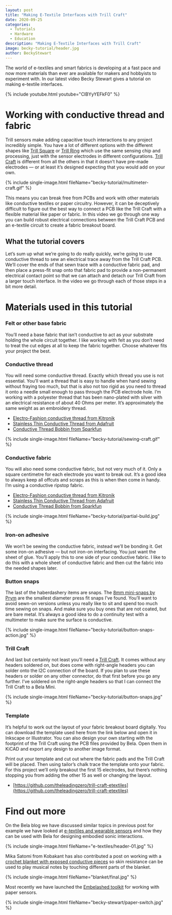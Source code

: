 ```yaml
---
layout: post
title: "Making E-Textile Interfaces with Trill Craft"
date: 2020-09-25
categories:
  - Tutorials
  - Hardware
  - Education
description: "Making E-Textile Interfaces with Trill Craft"
image: becky-tutorial/header.jpg
author: BeckyStewart
---
```


The world of e-textiles and smart fabrics is developing at a fast pace and now more materials than ever are available for makers and hobbyists to experiment with. In our latest video Becky Stewart gives a tutorial on making e-textile interfaces.

{% include youtube.html youtube="ClBYyYEFkF0" %}

# Working with conductive thread and fabric

Trill sensors make adding capacitive touch interactions to any project incredibly simple. You have a lot of different options with the different shapes like [Trill Square](https://shop.bela.io/collections/trill/products/trill-square) or [Trill Ring](https://shop.bela.io/collections/trill/products/trill-ring) which use the same sensing chip and processing, just with the sensor electrodes in different configurations. [Trill Craft](https://shop.bela.io/collections/trill/products/trill-craft) is different from all the others in that it doesn’t have pre-made electrodes — or at least it’s designed expecting that you would add on your own.

{% include single-image.html fileName="becky-tutorial/multimeter-craft.gif" %}

This means you can break free from PCBs and work with other materials like conductive textiles or paper circuitry. However, it can be deceptively difficult to figure out the best way to connect a PCB like the Trill Craft with a flexible material like paper or fabric. In this video we go through one way you can build robust electrical connections between the Trill Craft PCB and an e-textile circuit to create a fabric breakout board.

## What the tutorial covers

Let’s sum up what we’re going to do really quickly, we’re going to use conductive thread to sew an electrical trace away from the Trill Craft PCB. We’ll cover the ends of that sewn trace with a conductive fabric pad, and then place a press-fit snap onto that fabric pad to provide a non-permanent electrical contact point so that we can attach and detach our Trill Craft from a larger touch interface. In the video we go through each of those steps in a bit more detail.


# Materials used in this tutorial

### Felt or other base fabric

You’ll need a base fabric that isn’t conductive to act as your substrate holding the whole circuit together. I like working with felt as you don’t need to treat the cut edges at all to keep the fabric together. Choose whatever fits your project the best.

### Conductive thread

You will need some conductive thread. Exactly which thread you use is not essential. You’ll want a thread that is easy to handle when hand sewing without fraying too much, but that is also not too rigid as you need to thread it onto a needle small enough to pass through the PCB electrode hole. I’m working with a polyester thread that has been nano-plated with silver with an electrical resistance of about 40 Ohms per meter. It’s approximately the same weight as an embroidery thread.

- [Electro-Fashion conductive thread from Kitronik](https://kitronik.co.uk/collections/e-textiles-conductive-thread/products/2722-conductive-thread-50-yards-45m)
- [Stainless Thin Conductive Thread from Adafruit](https://www.adafruit.com/product/640)
- [Conductive Thread Bobbin from Sparkfun](https://www.sparkfun.com/products/13814)

{% include single-image.html fileName="becky-tutorial/sewing-craft.gif" %}

### Conductive fabric

You will also need some conductive fabric, but not very much of it. Only a square centimetre for each electrode you want to break out. It’s a good idea to always keep all offcuts and scraps as this is when then come in handy. I’m using a conductive ripstop fabric.

- [Electro-Fashion conductive thread from Kitronik](https://kitronik.co.uk/collections/e-textiles-conductive-thread/products/2722-conductive-thread-50-yards-45m)
- [Stainless Thin Conductive Thread from Adafruit](https://www.adafruit.com/product/640)
- [Conductive Thread Bobbin from Sparkfun](https://www.sparkfun.com/products/13814)

{% include single-image.html fileName="becky-tutorial/partial-build.jpg" %}

### Iron-on adhesive

We won’t be sewing the conductive fabric, instead we’ll be bonding it. Get some iron-on adhesive — but not iron-on interfacing. You just want the sheet of glue. You’ll apply this to one side of your conductive fabric. I like to do this with a whole sheet of conductive fabric and then cut the fabric into the needed shapes later.


### Button snaps

The last of the haberdashery items are snaps. The [8mm mini-snaps by Prym](https://www.prym.com/en/non-sew-press-fastener-mini-8mm-silver-coloured-390360) are the smallest diameter press fit snaps I’ve found. You’ll want to avoid sewn-on versions unless you really like to sit and spend too much time sewing on snaps. And make sure you buy ones that are not coated, but are bare metal. It’s always a good idea to do a continuity test with a multimeter to make sure the surface is conductive.

{% include single-image.html fileName="becky-tutorial/button-snaps-action.jpg" %}

### Trill Craft

And last but certainly not least you’ll need a [Trill Craft](https://shop.bela.io/products/trill-craft). It comes without any headers soldered on, but does come with right-angle headers you can solder onto the I2C connection of the board. If you plan to use these headers or solder on any other connector, do that first before you go any further. I’ve soldered on the right-angle headers so that I can connect the Trill Craft to a Bela Mini.

{% include single-image.html fileName="becky-tutorial/button-snaps.jpg" %}


### Template

It’s helpful to work out the layout of your fabric breakout board digitally. You can download the template used here from the link below and open it in Inkscape or Illustrator. You can also design your own starting with the footprint of the Trill Craft using the PCB files provided by Bela. Open them in KiCAD and export any design to another image format.

Print out your template and cut out where the fabric pads and the Trill Craft will be placed. Then using tailor’s chalk trace the template onto your fabric. For this project we’ll only breakout the first 15 electrodes, but there’s nothing stopping you from adding the other 15 as well or changing the layout.

- [https://github.com/theleadingzero/trill-craft-etextiles](https://github.com/theleadingzero/trill-craft-etextiles)


# Find out more

On the Bela blog we have discussed similar topics in previous post for example we have looked at [e-textiles and wearable sensors](https://blog.bela.io/2019/01/26/e-textiles-embodied-interaction-bela/) and how they can be used with Bela for designing embodied sonic interactions.

{% include single-image.html fileName="e-textiles/header-01.jpg" %}

Mika Satomi from Kobakant has also contributed a post on working with a [crochet blanket with exposed conductive pieces](https://blog.bela.io/2019/04/24/blanket-mika-satomi/) so skin resistance can  be used to play musical notes by touching different parts of the blanket.

{% include single-image.html fileName="blanket/final.jpg" %}

Most recently we have launched the [Embelashed toolkit](https://blog.bela.io/2020/07/31/paper-sensors-with-bela-using-embelashed/) for working with paper sensors.

{% include single-image.html fileName="becky-stewart/paper-switch.jpg" %}
